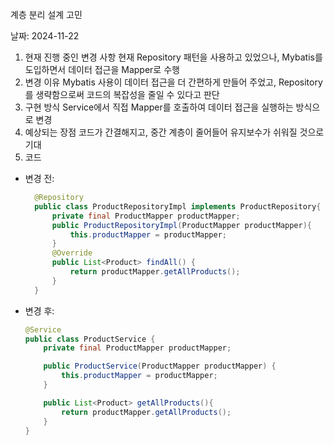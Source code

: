 계층 분리 설계 고민

날짜: 2024-11-22

1. 현재 진행 중인 변경 사항
현재 Repository 패턴을 사용하고 있었으나, Mybatis를 도입하면서 데이터 접근을 Mapper로 수행
2. 변경 이유
Mybatis 사용이 데이터 접근을 더 간편하게 만들어 주었고, Repository를 생략함으로써 코드의 복잡성을 줄일 수 있다고 판단
3. 구현 방식
Service에서 직접 Mapper를 호출하여 데이터 접근을 실행하는 방식으로 변경
4. 예상되는 장점
코드가 간결해지고, 중간 계층이 줄어들어 유지보수가 쉬워질 것으로 기대
5. 코드
  - 변경 전:
    ```java
      @Repository
      public class ProductRepositoryImpl implements ProductRepository{
          private final ProductMapper productMapper;
          public ProductRepositoryImpl(ProductMapper productMapper){
              this.productMapper = productMapper;
          }
          @Override
          public List<Product> findAll() {
              return productMapper.getAllProducts();
          }
      }
    ```
  - 변경 후:
    ```java
    @Service
    public class ProductService {
        private final ProductMapper productMapper;
    
        public ProductService(ProductMapper productMapper) {
            this.productMapper = productMapper;
        }
    
        public List<Product> getAllProducts(){
            return productMapper.getAllProducts();
        }
    }
    ```
